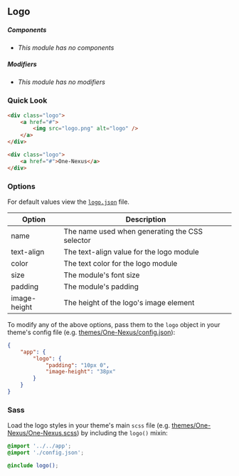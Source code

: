## Logo

##### Components

* _This module has no components_

##### Modifiers

* _This module has no modifiers_

### Quick Look

```html
<div class="logo">
    <a href="#">
        <img src="logo.png" alt="logo" />
    </a>
</div>
```

```html
<div class="logo">
    <a href="#">One-Nexus</a>
</div>
```

### Options

For default values view the [`logo.json`](logo.json) file.

<table class="table">
    <thead>
        <tr>
            <th>Option</th>
            <th>Description</th>
        </tr>
    </thead>
    <tbody>
        <tr>
            <td>name</td>
            <td>The name used when generating the CSS selector</td>
        </tr>
        <tr>
            <td>text-align</td>
            <td>The text-align value for the logo module</td>
        </tr>
        <tr>
            <td>color</td>
            <td>The text color for the logo module</td>
        </tr>
        <tr>
            <td>size</td>
            <td>The module's font size</td>
        </tr>
        <tr>
            <td>padding</td>
            <td>The module's padding</td>
        </tr>
        <tr>
            <td>image-height</td>
            <td>The height of the logo's image element</td>
        </tr>
    </tbody>
</table>

To modify any of the above options, pass them to the `logo` object in your theme's config file (e.g. [themes/One-Nexus/config.json](../../../themes/One-Nexus/config.json)):

```json
{
    "app": {
        "logo": {
            "padding": "10px 0",
            "image-height": "38px"
        }
    }
}
```

### Sass

Load the logo styles in your theme's main `scss` file (e.g. [themes/One-Nexus/One-Nexus.scss](../../../themes/One-Nexus/One-Nexus.scss)) by including the `logo()` mixin:

```scss
@import '../../app';
@import './config.json';

@include logo();
```